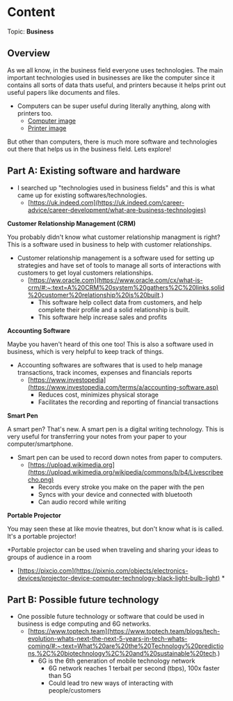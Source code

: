 # Content
Topic: **Business**

## Overview
As we all know, in the business field everyone uses technologies. The main important technologies used in businesses are like the computer since it contains all sorts of data thats useful, and printers because it helps print out useful papers like documents and files.
* Computers can be super useful during literally anything, along with printers too.
  *  [Computer image](https://www.publicdomainpictures.net/en/view-image.php?image=150549&picture=desktop-computer-pc)
  *  [Printer image](https://freerangestock.com/photos/136437/side-view-of-a-printer.html)
  
But other than computers, there is much more software and technologies out there that helps us in the business field. Lets explore! 

## Part A: Existing software and hardware
 * I searched up "technologies used in business fields" and this is what came up for existing softwares/technologies.
   * [https://uk.indeed.com](https://uk.indeed.com/career-advice/career-development/what-are-business-technologies)
 
**Customer Relationship Management (CRM)**
<p>You probably didn't know what customer relationship managment is right? This is a software used in business to help with customer relationships.</p>

  * Customer relationship management is a software used for setting up strategies and have set of tools to manage all sorts of interactions with customers to get loyal customers relationships.
    * [https://ww.oracle.com](https://www.oracle.com/cx/what-is-crm/#:~:text=A%20CRM%20system%20gathers%2C%20links,solid%20customer%20relationship%20is%20built.)
      * This software help collect data from customers, and help complete their profile and a solid relationship is built.
      * This software help increase sales and profits
    
**Accounting Software**
<p> Maybe you haven't heard of this one too! This is also a software used in business, which is very helpful to keep track of things.</p>

* Accounting softwares are softwares that is used to help manage transactions, track incomes, expenses and financials reports
  * [https://www.investopedia](https://www.investopedia.com/terms/a/accounting-software.asp)
    * Reduces cost, minimizes physical storage
    * Facilitates the recording and reporting of financial transactions
    
**Smart Pen**
<p> A smart pen? That's new. A smart pen is a digital writing technology. This is very useful for transferring your notes from your paper to your computer/smartphone. </p>

* Smart pen can be used to record down notes from paper to computers.
  * [https://upload.wikimedia.org](https://upload.wikimedia.org/wikipedia/commons/b/b4/Livescribeecho.png)
    * Records every stroke you make on the paper with the pen
    * Syncs with your device and connected with bluetooth
    * Can audio record while writing

**Portable Projector**
<p>You may seen these at like movie theatres, but don't know what is is called. It's a portable projector!</p>

*Portable projector can be used when traveling and sharing your ideas to groups of audience in a room
  * [https://pixcio.com](https://pixnio.com/objects/electronics-devices/projector-device-computer-technology-black-light-bulb-light)
    * 


## Part B: Possible future technology
* One possible future technology or software that could be used in business is edge computing and 6G networks.
  * [https://www.toptech.team](https://www.toptech.team/blogs/tech-evolution-whats-next-the-next-5-years-in-tech-whats-coming/#:~:text=What%20are%20the%20Technology%20predictions,%2C%20biotechnology%2C%20and%20sustainable%20tech.)
    * 6G is the 6th generation of mobile technology network
      * 6G network reaches 1 terbait per second (tbps), 100x faster than 5G
      * Could lead tro new ways of interacting with people/customers
